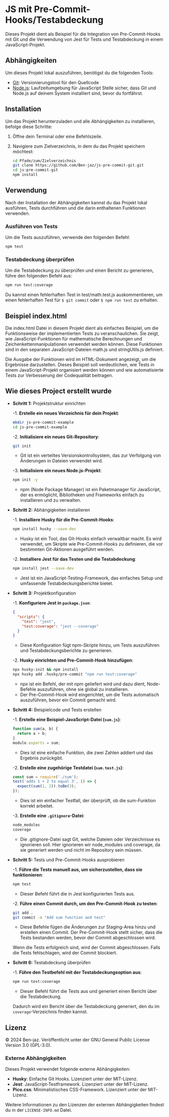 # JS mit Pre-Commit-Hooks/Testabdeckung

Dieses Projekt dient als Beispiel für die Integration von Pre-Commit-Hooks mit Git und die Verwendung von Jest für Tests und Testabdeckung in einem JavaScript-Projekt.

## Abhängigkeiten

Um dieses Projekt lokal auszuführen, benötigst du die folgenden Tools:

- [Git](https://git-scm.com/): Versionierungstool für den Quellcode
- [Node.js](https://nodejs.org/): Laufzeitumgebung für JavaScript
Stelle sicher, dass Git und Node.js auf deinem System installiert sind, bevor du fortfährst.

## Installation
Um das Projekt herunterzuladen und alle Abhängigkeiten zu installieren, befolge diese Schritte:

1. Öffne dein Terminal oder eine Befehlszeile.

2. Navigiere zum Zielverzeichnis, in dem du das Projekt speichern möchtest:
   ```bash
   cd Pfade/zum/Zielverzeichnis
   git clone https://github.com/Ben-jaz/js-pre-commit-git.git
   cd js-pre-commit-git
   npm install
   ```

## Verwendung
Nach der Installation der Abhängigkeiten kannst du das Projekt lokal ausführen, Tests durchführen und die darin enthaltenen Funktionen verwenden.

### Ausführen von Tests
Um die Tests auszuführen, verwende den folgenden Befehl:

```bash
npm test
```
### Testabdeckung überprüfen
Um die Testabdeckung zu überprüfen und einen Bericht zu generieren, führe den folgenden Befehl aus:

```bash
npm run test:coverage
```

Du kannst einen fehlerhaften Test in test/math.test.js auskommentieren, um einen fehlerhaften Test für `$ git commit` oder `$ npm run test` zu erhalten.

## Beispiel index.html
Die index.html Datei in diesem Projekt dient als einfaches Beispiel, um die Funktionsweise der implementierten Tests zu veranschaulichen. Sie zeigt, wie JavaScript-Funktionen für mathematische Berechnungen und Zeichenkettenmanipulationen verwendet werden können. Diese Funktionen sind in den separaten JavaScript-Dateien math.js und stringUtils.js definiert.

Die Ausgabe der Funktionen wird im HTML-Dokument angezeigt, um die Ergebnisse darzustellen. Dieses Beispiel soll verdeutlichen, wie Tests in einem JavaScript-Projekt organisiert werden können und wie automatisierte Tests zur Verbesserung der Codequalität beitragen.

## Wie dieses Project erstellt wurde
-  **Schritt 1:** Projektstruktur einrichten

   -1. **Erstelle ein neues Verzeichnis für dein Projekt**:
   ```bash
   mkdir js-pre-commit-example
   cd js-pre-commit-example
   ```

   -2. **Initialisiere ein neues Git-Repository**:
   ```bash
   git init
   ```
   - Git ist ein verteiltes Versionskontrollsystem, das zur Verfolgung von Änderungen in Dateien verwendet wird.

   -3. **Initialisiere ein neues Node.js-Projekt**:
   ```bash
   npm init -y
   ```
   - npm (Node Package Manager) ist ein Paketmanager für JavaScript, der es ermöglicht, Bibliotheken und Frameworks einfach zu installieren und zu verwalten.

- **Schritt 2:** Abhängigkeiten installieren

   -1. **Installiere Husky für die Pre-Commit-Hooks**:
   ```bash
   npm install husky --save-dev
   ```
   - Husky ist ein Tool, das Git-Hooks einfach verwaltbar macht. Es wird verwendet, um Skripte wie Pre-Commit-Hooks zu definieren, die vor bestimmten Git-Aktionen ausgeführt werden.

   -2. **Installiere Jest für das Testen und die Testabdeckung**:
   ```bash
   npm install jest --save-dev
   ```
   - Jest ist ein JavaScript-Testing-Framework, das einfaches Setup und umfassende Testabdeckungsberichte bietet.

- **Schritt 3:** Projektkonfiguration

   -1. **Konfiguriere Jest in `package.json`**:
   ```json
   {
     "scripts": {
       "test": "jest",
       "test:coverage": "jest --coverage"
     }
   }
   ```
   - Diese Konfiguration fügt npm-Skripte hinzu, um Tests auszuführen und Testabdeckungsberichte zu generieren.

   -2. **Husky einrichten und Pre-Commit-Hook hinzufügen**:
   ```bash
   npx husky-init && npm install
   npx husky add .husky/pre-commit "npm run test:coverage"
   ```
   - npx ist ein Befehl, der mit npm geliefert wird und dazu dient, Node-Befehle auszuführen, ohne sie global zu installieren.
   - Der Pre-Commit-Hook wird eingerichtet, um die Tests automatisch auszuführen, bevor ein Commit gemacht wird.

- **Schritt 4:** Beispielcode und Tests erstellen

   -1. **Erstelle eine Beispiel-JavaScript-Datei (`sum.js`)**:
   ```js
   function sum(a, b) {
     return a + b;
   }
   module.exports = sum;
   ```

   - Dies ist eine einfache Funktion, die zwei Zahlen addiert und das Ergebnis zurückgibt.

   -2. **Erstelle eine zugehörige Testdatei (`sum.test.js`)**:
   ```js
   const sum = require('./sum');
   test('adds 1 + 2 to equal 3', () => {
     expect(sum(1, 2)).toBe(3);
   });
   ```

   - Dies ist ein einfacher Testfall, der überprüft, ob die sum-Funktion korrekt arbeitet.

   -3. **Erstelle eine `.gitignore`-Datei**:
   ```txt
   node_modules
   coverage
   ```
   - Die .gitignore-Datei sagt Git, welche Dateien oder Verzeichnisse es ignorieren soll. Hier ignorieren wir node_modules und coverage, da sie generiert werden und nicht im Repository sein müssen.

- **Schritt 5:** Tests und Pre-Commit-Hooks ausprobieren

   -1. **Führe die Tests manuell aus, um sicherzustellen, dass sie funktionieren**:
   ```bash
   npm test
   ```
   - Dieser Befehl führt die in Jest konfigurierten Tests aus.

   -2. **Führe einen Commit durch, um den Pre-Commit-Hook zu testen**:
   ```bash
   git add .
   git commit -m "Add sum function and test"
   ```
   - Diese Befehle fügen die Änderungen zur Staging-Area hinzu und erstellen einen Commit. Der Pre-Commit-Hook stellt sicher, dass die Tests bestanden werden, bevor der Commit abgeschlossen wird.

   Wenn die Tests erfolgreich sind, wird der Commit abgeschlossen. Falls die Tests fehlschlagen, wird der Commit blockiert.

- **Schritt 6:** Testabdeckung überprüfen

   -1. **Führe den Testbefehl mit der Testabdeckungsoption aus**:
   ```bash
   npm run test:coverage
   ```
   - Dieser Befehl führt die Tests aus und generiert einen Bericht über die Testabdeckung.

   Dadurch wird ein Bericht über die Testabdeckung generiert, den du im `coverage`-Verzeichnis finden kannst.

## Lizenz
© 2024 Ben-jaz. Veröffentlicht unter der GNU General Public License Version 3.0 (GPL-3.0). 

### Externe Abhängigkeiten
Dieses Projekt verwendet folgende externe Abhängigkeiten:

- **Husky**: Einfache Git Hooks. Lizenziert unter der MIT-Lizenz.
- **Jest**: JavaScript-Testframework. Lizenziert unter der MIT-Lizenz.
- **Pico.css**: Minimalistisches CSS-Framework. Lizenziert unter der MIT-Lizenz.

Weitere Informationen zu den Lizenzen der externen Abhängigkeiten findest du in der `LICENSE-INFO.md` Datei.